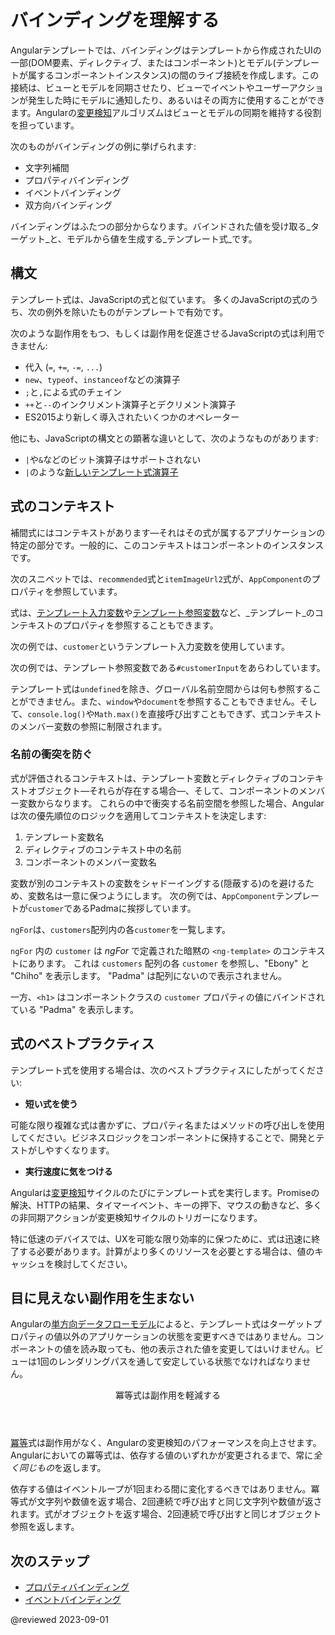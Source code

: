# バインディングを理解する

Angularテンプレートでは、バインディングはテンプレートから作成されたUIの一部(DOM要素、ディレクティブ、またはコンポーネント)とモデル(テンプレートが属するコンポーネントインスタンス)の間のライブ接続を作成します。この接続は、ビューとモデルを同期させたり、ビューでイベントやユーザーアクションが発生した時にモデルに通知したり、あるいはその両方に使用することができます。Angularの[変更検知](guide/change-detection)アルゴリズムはビューとモデルの同期を維持する役割を担っています。

次のものがバインディングの例に挙げられます:

* 文字列補間
* プロパティバインディング
* イベントバインディング
* 双方向バインディング

バインディングはふたつの部分からなります。バインドされた値を受け取る_ターゲット_と、モデルから値を生成する_テンプレート式_です。


## 構文

テンプレート式は、JavaScriptの式と似ています。
多くのJavaScriptの式のうち、次の例外を除いたものがテンプレートで有効です。

次のような副作用をもつ、もしくは副作用を促進させるJavaScriptの式は利用できません:

* 代入 (`=`, `+=`, `-=`, `...`)
* `new`、`typeof`、`instanceof`などの演算子
* <code>;</code>と<code>,</code>による式のチェイン
* `++`と`--`のインクリメント演算子とデクリメント演算子
* ES2015より新しく導入されたいくつかのオペレーター

他にも、JavaScriptの構文との顕著な違いとして、次のようなものがあります:

* `|`や`&`などのビット演算子はサポートされない
* `|`のような[新しいテンプレート式演算子](guide/template-expression-operators)

## 式のコンテキスト

補間式にはコンテキストがあります&mdash;それはその式が属するアプリケーションの特定の部分です。一般的に、このコンテキストはコンポーネントのインスタンスです。

次のスニペットでは、`recommended`式と`itemImageUrl2`式が、`AppComponent`のプロパティを参照しています。

<code-example path="interpolation/src/app/app.component.html" region="component-context" header="src/app/app.component.html"></code-example>

式は、[テンプレート入力変数](guide/structural-directives#shorthand)や[テンプレート参照変数](guide/template-reference-variables)など、_テンプレート_のコンテキストのプロパティを参照することもできます。

次の例では、`customer`というテンプレート入力変数を使用しています。

<code-example path="interpolation/src/app/app.component.html" region="template-input-variable" header="src/app/app.component.html (テンプレート入力変数)"></code-example>

次の例では、テンプレート参照変数である`#customerInput`をあらわしています。

<code-example path="interpolation/src/app/app.component.html" region="template-reference-variable" header="src/app/app.component.html (テンプレート参照変数)"></code-example>

<div class="alert is-helpful">

テンプレート式は`undefined`を除き、グローバル名前空間からは何も参照することができません。また、`window`や`document`を参照することもできません。そして、`console.log()`や`Math.max()`を直接呼び出すこともできず、式コンテキストのメンバー変数の参照に制限されます。

</div>

### 名前の衝突を防ぐ

式が評価されるコンテキストは、テンプレート変数とディレクティブのコンテキストオブジェクト&mdash;それらが存在する場合&mdash;、そして、コンポーネントのメンバー変数からなります。
これらの中で衝突する名前空間を参照した場合、Angularは次の優先順位のロジックを適用してコンテキストを決定します:

1. テンプレート変数名
1. ディレクティブのコンテキスト中の名前
1. コンポーネントのメンバー変数名

変数が別のコンテキストの変数をシャドーイングする(隠蔽する)のを避けるため、変数名は一意に保つようにします。
次の例では、`AppComponent`テンプレートが`customer`であるPadmaに挨拶しています。

`ngFor`は、`customers`配列内の各`customer`を一覧します。

<code-example path="interpolation/src/app/app.component.1.ts" region="var-collision" header="src/app/app.component.ts"></code-example>

`ngFor` 内の `customer` は _ngFor_ で定義された暗黙の `<ng-template>` のコンテキストにあります。 これは `customers` 配列の各 `customer` を参照し、"Ebony" と "Chiho" を表示します。 "Padma" は配列にないので表示されません。

一方、`<h1>` はコンポーネントクラスの `customer` プロパティの値にバインドされている "Padma" を表示します。

## 式のベストプラクティス

テンプレート式を使用する場合は、次のベストプラクティスにしたがってください:

* **短い式を使う**

可能な限り複雑な式は書かずに、プロパティ名またはメソッドの呼び出しを使用してください。ビジネスロジックをコンポーネントに保持することで、開発とテストがしやすくなります。

* **実行速度に気をつける**

Angularは[変更検知](guide/glossary#change-detection)サイクルのたびにテンプレート式を実行します。Promiseの解決、HTTPの結果、タイマーイベント、キーの押下、マウスの動きなど、多くの非同期アクションが変更検知サイクルのトリガーになります。

特に低速のデバイスでは、UXを可能な限り効率的に保つために、式は迅速に終了する必要があります。計算がより多くのリソースを必要とする場合は、値のキャッシュを検討してください。

## 目に見えない副作用を生まない

Angularの[単方向データフローモデル](guide/glossary#unidirectional-data-flow)によると、テンプレート式はターゲットプロパティの値以外のアプリケーションの状態を変更すべきではありません。コンポーネントの値を読み取っても、他の表示された値を変更してはいけません。ビューは1回のレンダリングパスを通して安定している状態でなければなりません。

  <div class="callout is-important">
    <header>冪等式は副作用を軽減する</header>

[冪等](https://ja.wikipedia.org/wiki/%E5%86%AA%E7%AD%89)式は副作用がなく、Angularの変更検知のパフォーマンスを向上させます。Angularにおいての冪等式は、依存する値のいずれかが変更されるまで、常に*全く同じもの*を返します。

依存する値はイベントループが1回まわる間に変化するべきではありません。冪等式が文字列や数値を返す場合、2回連続で呼び出すと同じ文字列や数値が返されます。式がオブジェクトを返す場合、2回連続で呼び出すと同じオブジェクト参照を返します。

  </div>

 ## 次のステップ

* [プロパティバインディング](guide/property-binding)
* [イベントバインディング](guide/event-binding)

@reviewed 2023-09-01
